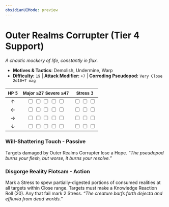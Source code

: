 ```yaml
---
obsidianUIMode: preview
---
```

# Outer Realms Corrupter (Tier 4 Support)

*A chaotic mockery of life, constantly in flux.*

- **Motives & Tactics**: Demolish, Undermine, Warp
- **Difficulty:** `19` | **Attack Modifier:** `+7` | **Corroding Pseudopod:** `Very Close 2d10+7 mag`

| <small>HP</small> `5` | <small>Major</small> `≥27` <small>Severe</small> `≥47` | <small>Stress</small> `3` |
|:-:|:-:|:-:|
| ↑ |  <input type="checkbox" unchecked id="0993f7b1"> <input type="checkbox" unchecked id="25fb94f0"> <input type="checkbox" unchecked id="961eb0cd"> <input type="checkbox" unchecked id="312da0bb"> <input type="checkbox" unchecked id="a410d4f3"> |  <input type="checkbox" unchecked id="cd38aec6"> <input type="checkbox" unchecked id="19f3c0e4"> <input type="checkbox" unchecked id="e514d2e9"> |
| ← |  <input type="checkbox" unchecked id="ff20970f"> <input type="checkbox" unchecked id="30e9acf7"> <input type="checkbox" unchecked id="1c394f65"> <input type="checkbox" unchecked id="0741f7aa"> <input type="checkbox" unchecked id="5ec3af15"> |  <input type="checkbox" unchecked id="3e249a89"> <input type="checkbox" unchecked id="b31c4ca7"> <input type="checkbox" unchecked id="2949ef00"> |
| → |  <input type="checkbox" unchecked id="07181f53"> <input type="checkbox" unchecked id="2fdc9d5c"> <input type="checkbox" unchecked id="e253c124"> <input type="checkbox" unchecked id="39046897"> <input type="checkbox" unchecked id="d4f40c25"> |  <input type="checkbox" unchecked id="b97c8586"> <input type="checkbox" unchecked id="4b1dd082"> <input type="checkbox" unchecked id="1447ad9a"> |
| ↓ |  <input type="checkbox" unchecked id="88fa54f2"> <input type="checkbox" unchecked id="5ba5a2dc"> <input type="checkbox" unchecked id="2b2d6d29"> <input type="checkbox" unchecked id="b87ff0ce"> <input type="checkbox" unchecked id="ce78d725"> |  <input type="checkbox" unchecked id="c69a210a"> <input type="checkbox" unchecked id="e1c2aeb4"> <input type="checkbox" unchecked id="9b7998eb"> |

### Will-Shattering Touch - Passive

Targets damaged by Outer Realms Corrupter lose a Hope. *“The pseudopod burns your flesh, but worse, it burns your resolve.”*

### Disgorge Reality Flotsam - Action

Mark a Stress to spew partially-digested portions of consumed realities at all targets within Close range. Targets must make a Knowledge Reaction Roll (20). Any that fail mark 2 Stress. *“The creature barfs forth dejecta and effluvia from dead worlds.”*
